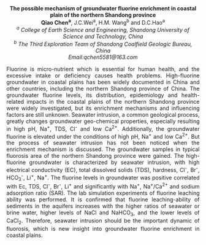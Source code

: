 <center><strong>The possible mechanism of groundwater fluorine enrichment in coastal
plain of the northern Shandong province</strong>

<center><strong>Qiao Chen<sup>a</sup></strong>, J.C.Wei<sup>a</sup>, H.M. Wang<sup>b</sup> and D.C.Hao<sup>a</sup>

<center><i><sup>a</sup> College of Earth Science and Engineering, Shandong University of
Science and Technology, China</i>

<center><i><sup>b</sup> The Third Exploration Team of Shandong Coalfield Geologic Bureau,
China</i>

<center><i>Email:qchen5581@163.com </i>

<p style="text-align:justify">Fluorine is micro-nutrient which is essential for human health, and the
excessive intake or deficiency causes health problems. High-fluorine
groundwater in coastal plains has been widely documented in China and
other countries, including the northern Shandong province of China. The
groundwater fluorine levels, its distribution, epidemiology and
health-related impacts in the coastal plains of the northern Shandong
province were widely investigated, but its enrichment mechanisms and
influencing factors are still unknown. Seawater intrusion, a common
geological process, greatly changes groundwater geo-chemical properties,
especially resulting in high pH, Na<sup>+</sup>, TDS, Cl<sup>-</sup> and low Ca<sup>2+</sup>.
Additionally, the groundwater fluorine is elevated under the conditions
of high pH, Na<sup>+</sup> and low Ca<sup>2+</sup>. But the process of seawater intrusion
has not been noticed when the enrichment mechanism is discussed. The
groundwater samples in typical fluorosis area of the northern Shandong
province were gained. The high-fluorine groundwater is characterized by
seawater intrusion, with high electrical conductivity (EC), total
dissolved solids (TDS), hardness, Cl<sup>-</sup>, Br<sup>-</sup>, HCO<sub>3</sub><sup>-</sup>, Li<sup>+</sup>, Na<sup>+</sup>.
The fluorine levels in groundwater was positive correlated with Ec, TDS,
Cl<sup>-</sup>, Br<sup>-</sup>, Li<sup>+</sup> and significantly with Na<sup>+</sup>, Na<sup>+</sup>/Ca<sup>2+</sup> and
sodium adsorption ratio (SAR). The lab simulation experiments of
fluorine leaching ability was performed. It is confirmed that fluorine
leaching-ability of sediments in the aquifers increases with the higher
ratios of seawater or brine water, higher levels of NaCl and NaHCO<sub>3</sub>,
and the lower levels of CaCl<sub>2</sub>. Therefore, seawater intrusion should be
the important dynamic of fluorosis, which is new insight into
groundwater fluorine enrichment in coastal plains.
